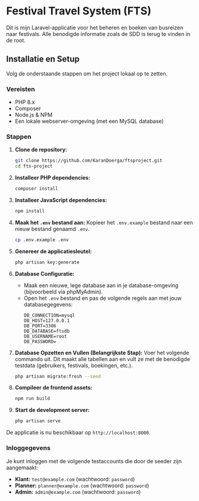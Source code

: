 # Festival Travel System (FTS)

Dit is mijn Laravel-applicatie voor het beheren en boeken van busreizen naar festivals.
Alle benodigde informatie zoals de SDD is terug te vinden in de root.

## Installatie en Setup

Volg de onderstaande stappen om het project lokaal op te zetten.

### Vereisten
- PHP 8.x
- Composer
- Node.js & NPM
- Een lokale webserver-omgeving (met een MySQL database)

### Stappen
1.  **Clone de repository:**
    ```bash
    git clone https://github.com/KaranDoerga/ftsproject.git
    cd fts-project
    ```

2.  **Installeer PHP dependencies:**
    ```bash
    composer install
    ```

3.  **Installeer JavaScript dependencies:**
    ```bash
    npm install
    ```

4.  **Maak het `.env` bestand aan:**
    Kopieer het `.env.example` bestand naar een nieuw bestand genaamd `.env`.
    ```bash
    cp .env.example .env
    ```

5.  **Genereer de applicatiesleutel:**
    ```bash
    php artisan key:generate
    ```

6.  **Database Configuratie:**
    - Maak een nieuwe, lege database aan in je database-omgeving (bijvoorbeeld via phpMyAdmin).
    - Open het `.env` bestand en pas de volgende regels aan met jouw databasegegevens:
      ```
      DB_CONNECTION=mysql
      DB_HOST=127.0.0.1
      DB_PORT=3306
      DB_DATABASE=ftsdb
      DB_USERNAME=root
      DB_PASSWORD=
      ```

7.  **Database Opzetten en Vullen (Belangrijkste Stap):**
    Voer het volgende commando uit. Dit maakt alle tabellen aan en vult ze met de benodigde testdata (gebruikers, festivals, boekingen, etc.).
    ```bash
    php artisan migrate:fresh --seed
    ```

8.  **Compileer de frontend assets:**
    ```bash
    npm run build
    ```

9.  **Start de development server:**
    ```bash
    php artisan serve
    ```

De applicatie is nu beschikbaar op `http://localhost:8000`.

### Inloggegevens
Je kunt inloggen met de volgende testaccounts die door de seeder zijn aangemaakt:
-   **Klant:** `test@example.com` (wachtwoord: `password`)
-   **Planner:** `planner@example.com` (wachtwoord: `password`)
-   **Admin:** `admin@example.com` (wachtwoord: `password`)
